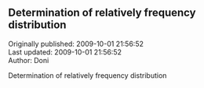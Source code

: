 ## Determination of relatively frequency distribution  
Originally published: 2009-10-01 21:56:52  
Last updated: 2009-10-01 21:56:52  
Author: Doni   
  
Determination of relatively frequency distribution